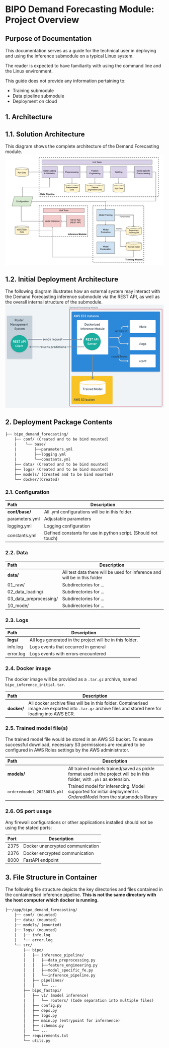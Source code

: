 # BIPO Demand Forecasting Module: Project Overview

## Purpose of Documentation

This documentation serves as a guide for the technical user in deploying and using the inference submodule on a typical Linux system. 

The reader is expected to have familiarity with using the command line and the Linux environment.

This guide does not provide any information pertaining to:
- Training submodule
- Data pipeline submodule
- Deployment on cloud

## 1. Architecture

## 1.1. Solution Architecture
This diagram shows the complete architecture of the Demand Forecasting module.
![image](./assets/ml-pipeline.png)

## 1.2. Initial Deployment Architecture
The following diagram illustrates how an external system may interact with the Demand Forecasting inference submodule via the REST API, as well as the overall internal structure of the submodule.
![image](./assets/Initial_deployment_architecture.png)

## 2. Deployment Package Contents
```
├── bipo_demand_forecasting/
    ├── conf/ (Created and to be bind mounted)
    |    └── base/
    |        ├──parameters.yml
    |        ├──logging.yml
    |        └──constants.yml
    ├── data/ (Created and to be bind mounted)
    ├── logs/ (Created and to be bind mounted)
    ├── models/ (Created and to be bind mounted)
    └── docker/(Created)
```

### 2.1. Configuration

| Path | Description |
| :- | - |
| **conf/base/** | All .yml configurations will be in this folder. |
| parameters.yml | Adjustable parameters |
| logging.yml | Logging configuration |
| constants.yml | Defined constants for use in python script. (Should not touch) |

### 2.2. Data

| Path | Description |
| :- | - |
| **data/** | All test data there will be used for inference and will be in this folder|
|01_raw/|Subdirectories for ...|
|02_data_loading/|Subdirectories for ...|
|03_data_preprocessing/|Subdirectories for ...|
|10_mode/|Subdirectories for ...|

### 2.3. Logs

| Path | Description |
| :- | - |
| **logs/** | All logs generated in the project will be in this folder.|
|info.log|Logs events that occurred in general|
|error.log|Logs events with errors encountered|

### 2.4. Docker image

The docker image will be provided as a `.tar.gz` archive, named `bipo_inference_initial.tar`.

| Path | Description |
| :- | - |
| **docker/** | All docker archive files will be in this folder.  Containerised image are exported into `.tar.gz` archive files and stored here for loading into AWS ECR.|

### 2.5. Trained model file(s)

The trained model file would be stored in an AWS S3 bucket. To ensure successful download, necessary S3 permissions are required to be configured in AWS Roles settings by the AWS administrator. 

| Path | Description |
| :- | - |
| **models/** | All trained models trained/saved as pickle format used in the project will be in this folder, with `.pkl` as extension. |
|`orderedmodel_20230818.pkl`|Trained model for inferencing. Model supported for initial deployment is *OrderedModel* from the statsmodels library|

### 2.6. OS port usage

Any firewall configurations or other applications installed should not be using the stated ports:

| Port | Description |
| :- | - |
| 2375 | Docker unencrypted communication |
| 2376 | Docker encrypted communication |
| 8000 | FastAPI endpoint|

## 3. File Structure in Container

The following file structure depicts the key directories and files contained in the containerised inference pipeline. **This is not the same directory with the host computer which docker is running.**

```
├──/app/bipo_demand_forecasting/
    ├── conf/ (mounted)
    ├── data/ (mounted)
    ├── models/ (mounted)
    ├── logs/ (mounted)
    │   ├── info.log
    │   └── error.log
    └── src/
        ├── bipo/
        │   ├── inference_pipeline/
        │   │   ├──data_preprocessing.py
        │   │   ├──feature_engineering.py
        │   │   ├──model_specific_fe.py    
        │   │   └──inference_pipeline.py
        │   ├── pipelines/
        │   │   └── ...
        ├── bipo_fastapi/
        │   ├── v1/ (model inference)
        |   │   └── routers/ (Code separation into multiple files)
        │   ├── config.py
        │   ├── deps.py
        │   ├── logs.py
        │   ├── main.py (entrypoint for infernence)
        │   ├── schemas.py
        │   └── ...
        ├── requirements.txt
        └── utils.py
```


